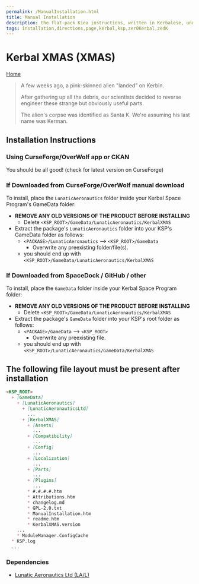 ```yaml
---
permalink: /ManualInstallation.html
title: Manual Installation
description: the flat-pack Kiea instructions, written in Kerbalese, unusally present
tags: installation,directions,page,kerbal,ksp,zer0Kerbal,zedK
---
```

<!-- ManualInstallation.md v1.1.8.1
Kerbal XMAS (XMAS)
created: 01 Oct 2019
updated: 29 Jul 2022 -->

<!-- based upon work by Lisias -->

# Kerbal XMAS (XMAS)

[Home](./index.md)

> A few weeks ago, a pink-skinned alien "landed" on Kerbin.
>
> After gathering up all the debris, our scientists decided to reverse engineer these strange but obviously useful parts.
>
> The alien's corpse was identified as Santa K. We're assuming his last name was Kerman.

## Installation Instructions

### Using CurseForge/OverWolf app or CKAN

You should be all good! (check for latest version on CurseForge)

### If Downloaded from CurseForge/OverWolf manual download

To install, place the `LunaticAeronautics` folder inside your Kerbal Space Program's GameData folder:

* **REMOVE ANY OLD VERSIONS OF THE PRODUCT BEFORE INSTALLING**
  * Delete `<KSP_ROOT>/GameData/LunaticAeronautics/KerbalXMAS`
* Extract the package's `LunaticAeronautics` folder into your KSP's GameData folder as follows:
  * `<PACKAGE>/LunaticAeronautics` --> `<KSP_ROOT>/GameData`
    * Overwrite any preexisting folder/file(s).
  * you should end up with `<KSP_ROOT>/GameData/LunaticAeronautics/KerbalXMAS`

### If Downloaded from SpaceDock / GitHub / other

To install, place the `GameData` folder inside your Kerbal Space Program folder:

* **REMOVE ANY OLD VERSIONS OF THE PRODUCT BEFORE INSTALLING**
  * Delete `<KSP_ROOT>/GameData/LunaticAeronautics/KerbalXMAS`
* Extract the package's `GameData` folder into your KSP's root folder as follows:
  * `<PACKAGE>/GameData` --> `<KSP_ROOT>`
    * Overwrite any preexisting file.
  * you should end up with `<KSP_ROOT>/LunaticAeronautics/GameData/KerbalXMAS`

## The following file layout must be present after installation

```markdown
<KSP_ROOT>
  + [GameData]
    + [LunaticAeronautics]
      + [LunaticAeronauticsLtd]
        ...
      + [KerbalXMAS]
        + [Assets]
          ...
        + [Compatibility]
          ...
        + [Config]
          ...
        + [Localization]
          ...
        + [Parts]
          ...
        + [Plugins]
          ...
        * #.#.#.#.htm
        * Attributions.htm
        * changelog.md
        * GPL-2.0.txt
        * ManualInstallation.htm
        * readme.htm
        * KerbalXMAS.version
    ...
    * ModuleManager.ConfigCache
  * KSP.log
  ...
```

### Dependencies

* [Lunatic Aeronautics Ltd (LA/L)][LAL]

[LAL]: https://forum.kerbalspaceprogram.com/index.php?/topic/191424-*/ "Lunatic Aeronautics Ltd (LAL)"
